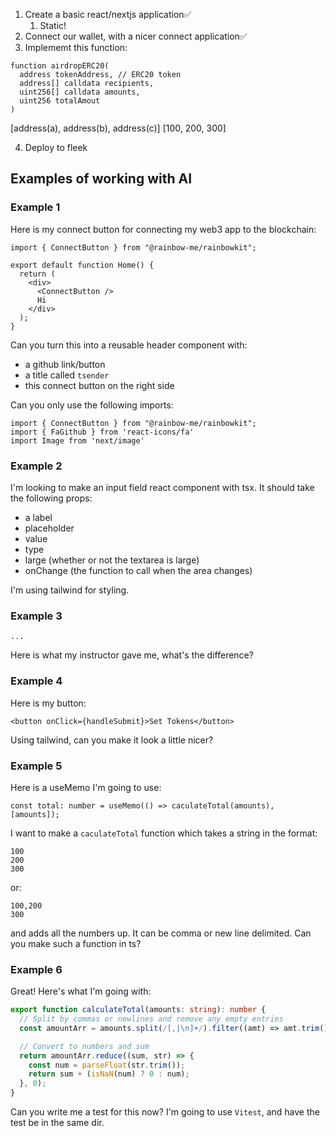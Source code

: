 1. Create a basic react/nextjs application✅
   1. Static!
2. Connect our wallet, with a nicer connect application✅
3. Implememt this function:

```Solidity
function airdropERC20(
  address tokenAddress, // ERC20 token
  address[] calldata recipients,
  uint256[] calldata amounts,
  uint256 totalAmout
)
```

[address(a), address(b), address(c)]
[100, 200, 300]

4. Deploy to fleek

## Examples of working with AI

### Example 1

Here is my connect button for connecting my web3 app to the blockchain:

```tsx
import { ConnectButton } from "@rainbow-me/rainbowkit";

export default function Home() {
  return (
    <div>
      <ConnectButton />
      Hi
    </div>
  );
}
```

Can you turn this into a reusable header component with:

- a github link/button
- a title called `tsender`
- this connect button on the right side

Can you only use the following imports:

```
import { ConnectButton } from "@rainbow-me/rainbowkit";
import { FaGithub } from 'react-icons/fa'
import Image from 'next/image'
```

### Example 2

I'm looking to make an input field react component with tsx. It should take the following props:

- a label
- placeholder
- value
- type
- large (whether or not the textarea is large)
- onChange (the function to call when the area changes)

I'm using tailwind for styling.

### Example 3

```
...
```

Here is what my instructor gave me, what's the difference?

### Example 4

Here is my button:

```tsx
<button onClick={handleSubmit}>Set Tokens</button>
```

Using tailwind, can you make it look a little nicer?

### Example 5

Here is a useMemo I'm going to use:

```tsx
const total: number = useMemo(() => caculateTotal(amounts), [amounts]);
```

I want to make a `caculateTotal` function which takes a string in the format:

```
100
200
300
```

or:

```
100,200
300
```

and adds all the numbers up. It can be comma or new line delimited. Can you make such a function in ts?

### Example 6

Great! Here's what I'm going with:

```ts
export function calculateTotal(amounts: string): number {
  // Split by commas or newlines and remove any empty entries
  const amountArr = amounts.split(/[,|\n]+/).filter((amt) => amt.trim() !== "");

  // Convert to numbers and sum
  return amountArr.reduce((sum, str) => {
    const num = parseFloat(str.trim());
    return sum + (isNaN(num) ? 0 : num);
  }, 0);
}
```

Can you write me a test for this now? I'm going to use `Vitest`, and have the test be in the same dir.
